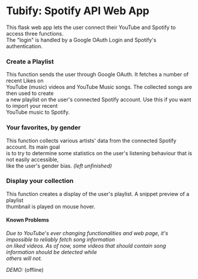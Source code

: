 # Tubify: Spotify API Web App
This flask web app lets the user connect their YouTube and Spotify to access three functions.  
The "login" is handled by a Google OAuth Login and Spotify's authentication.  
  

### Create a Playlist 
This function sends the user through Google OAuth. It fetches a number of recent Likes on  
YouTube (music) videos and YouTube Music songs. The collected songs are then used to create  
a new playlist on the user's connected Spotify account. Use this if you want to import your recent  
YouTube music to Spotify.

### Your favorites, by gender
This function collects various artists' data from the connected Spotify account. Its main goal  
is to try to determine some statistics on the user's listening behaviour that is not easily accessible,  
like the user's gender bias. *(left unfinished)*

### Display your collection
This function creates a display of the user's playlist. A snippet preview of a playlist  
thumbnail is played on mouse hover.

#### Known Problems
*Due to YouTube's ever changing functionalities and web page, it's impossible to reliably fetch song information  
on liked videos. As of now, some videos that should contain song information should be detected while  
others will not.*
  
*DEMO:* (offline)
